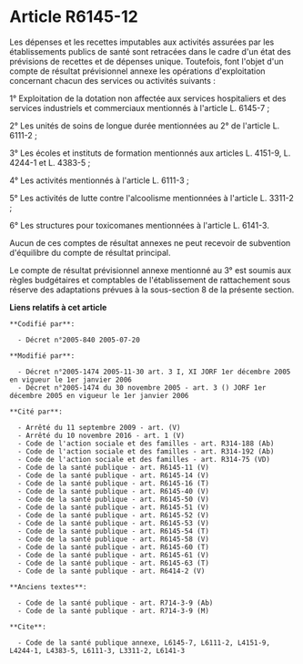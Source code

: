 # Article R6145-12

Les dépenses et les recettes imputables aux activités assurées par les établissements publics de santé sont retracées dans le
cadre d'un état des prévisions de recettes et de dépenses unique. Toutefois, font l'objet d'un compte de résultat
prévisionnel annexe les opérations d'exploitation concernant chacun des services ou activités suivants :

1° Exploitation de la dotation non affectée aux services hospitaliers et des services industriels et commerciaux mentionnés à
l'article L. 6145-7 ;

2° Les unités de soins de longue durée mentionnées au 2° de l'article L. 6111-2 ;

3° Les écoles et instituts de formation mentionnés aux articles L. 4151-9, L. 4244-1 et L. 4383-5 ;

4° Les activités mentionnés à l'article L. 6111-3 ;

5° Les activités de lutte contre l'alcoolisme mentionnées à l'article L. 3311-2 ;

6° Les structures pour toxicomanes mentionnées à l'article L. 6141-3.

Aucun de ces comptes de résultat annexes ne peut recevoir de subvention d'équilibre du compte de résultat principal.

Le compte de résultat prévisionnel annexe mentionné au 3° est soumis aux règles budgétaires et comptables de l'établissement
de rattachement sous réserve des adaptations prévues à la sous-section 8 de la présente section.

**Liens relatifs à cet article**

	**Codifié par**:

	  - Décret n°2005-840 2005-07-20

	**Modifié par**:

	  - Décret n°2005-1474 2005-11-30 art. 3 I, XI JORF 1er décembre 2005 en vigueur le 1er janvier 2006
	  - Décret n°2005-1474 du 30 novembre 2005 - art. 3 () JORF 1er décembre 2005 en vigueur le 1er janvier 2006

	**Cité par**:

	  - Arrêté du 11 septembre 2009 - art. (V)
	  - Arrêté du 10 novembre 2016 - art. 1 (V)
	  - Code de l'action sociale et des familles - art. R314-188 (Ab)
	  - Code de l'action sociale et des familles - art. R314-192 (Ab)
	  - Code de l'action sociale et des familles - art. R314-75 (VD)
	  - Code de la santé publique - art. R6145-11 (V)
	  - Code de la santé publique - art. R6145-14 (V)
	  - Code de la santé publique - art. R6145-16 (T)
	  - Code de la santé publique - art. R6145-40 (V)
	  - Code de la santé publique - art. R6145-50 (V)
	  - Code de la santé publique - art. R6145-51 (V)
	  - Code de la santé publique - art. R6145-52 (V)
	  - Code de la santé publique - art. R6145-53 (V)
	  - Code de la santé publique - art. R6145-54 (T)
	  - Code de la santé publique - art. R6145-58 (V)
	  - Code de la santé publique - art. R6145-60 (T)
	  - Code de la santé publique - art. R6145-61 (V)
	  - Code de la santé publique - art. R6145-63 (T)
	  - Code de la santé publique - art. R6414-2 (V)

	**Anciens textes**:

	  - Code de la santé publique - art. R714-3-9 (Ab)
	  - Code de la santé publique - art. R714-3-9 (M)

	**Cite**:

	  - Code de la santé publique annexe, L6145-7, L6111-2, L4151-9, L4244-1, L4383-5, L6111-3, L3311-2, L6141-3
